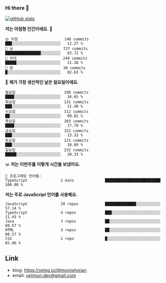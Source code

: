 ### Hi there 👋

<!--
**moonelysian/moonelysian** is a ✨ _special_ ✨ repository because its `README.md` (this file) appears on your GitHub profile.

Here are some ideas to get you started:

- 🔭 I’m currently working on ...
- 🌱 I’m currently learning ...
- 👯 I’m looking to collaborate on ...
- 🤔 I’m looking for help with ...
- 💬 Ask me about ...
- 📫 How to reach me: ...
- 😄 Pronouns: ...
- ⚡ Fun fact: ...
-->

<!-- [![wakatime stats](https://github-readme-stats.vercel.app/api/wakatime?username=moonelysian)](https://github.com/anuraghazra/github-readme-stats) -->

[![gitHub stats](https://github-readme-stats.vercel.app/api?username=moonelysian&show_icons=true)](https://github.com/anuraghazra/github-readme-stats)

<!--START_SECTION:waka-->
**저는 아침형 인간이에요. 🐤** 

```text
🌞 아침                     140 commits         ███░░░░░░░░░░░░░░░░░░░░░░   12.27 % 
🌆 낮　                     727 commits         ████████████████░░░░░░░░░   63.72 % 
🌃 저녁                     244 commits         █████░░░░░░░░░░░░░░░░░░░░   21.38 % 
🌙 밤　                     30 commits          █░░░░░░░░░░░░░░░░░░░░░░░░   02.63 % 
```
📅 **제가 가장 생산적인 날은 일요일이에요.** 

```text
월요일                      190 commits         ████░░░░░░░░░░░░░░░░░░░░░   16.65 % 
화요일                      131 commits         ███░░░░░░░░░░░░░░░░░░░░░░   11.48 % 
수요일                      112 commits         ██░░░░░░░░░░░░░░░░░░░░░░░   09.82 % 
목요일                      203 commits         ████░░░░░░░░░░░░░░░░░░░░░   17.79 % 
금요일                      152 commits         ███░░░░░░░░░░░░░░░░░░░░░░   13.32 % 
토요일                      121 commits         ███░░░░░░░░░░░░░░░░░░░░░░   10.60 % 
일요일                      232 commits         █████░░░░░░░░░░░░░░░░░░░░   20.33 % 
```


📊 **저는 이번주를 이렇게 시간을 보냈어요.** 

```text
💬 프로그래밍 언어들: 
TypeScript               2 mins              █████████████████████████   100.00 % 
```

**저는 주로 JavaScript 언어를 사용해요.** 

```text
JavaScript               20 repos            ██████████████░░░░░░░░░░░   57.14 % 
TypeScript               4 repos             ███░░░░░░░░░░░░░░░░░░░░░░   11.43 % 
Java                     3 repos             ██░░░░░░░░░░░░░░░░░░░░░░░   08.57 % 
HTML                     3 repos             ██░░░░░░░░░░░░░░░░░░░░░░░   08.57 % 
CSS                      1 repo              █░░░░░░░░░░░░░░░░░░░░░░░░   02.86 % 
```




<!--END_SECTION:waka-->


## Link
- blog: https://velog.io/@moonelysian
- email: yejimun.dev@gmail.com
